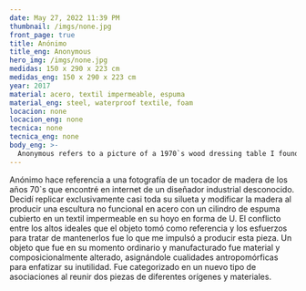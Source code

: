 ```yaml
---
date: May 27, 2022 11:39 PM
thumbnail: /imgs/none.jpg
front_page: true
title: Anónimo
title_eng: Anonymous
hero_img: /imgs/none.jpg
medidas: 150 x 290 x 223 cm
medidas_eng: 150 x 290 x 223 cm
year: 2017
material: acero, textil impermeable, espuma
material_eng: steel, waterproof textile, foam
locacion: none
locacion_eng: none
tecnica: none
tecnica_eng: none
body_eng: >-
  Anonymous refers to a picture of a 1970`s wood dressing table I found on the Internet from an unknown industrial designer. I decided to exclusively replicate most of its silhouette and modify the wood by producing a non-functional sculpture in steel with a foam cylinder covered in a waterproof textile inserted on its u-form hole.  The conflict between the high ideals the object regards and the efforts of trying to sustain that was what triggered me to produce this piece.  An object that was once ordinary and manufactured was materially and compositionally altered and assigned anthropomorphic qualities to emphasize its uselessness. It was categorized into a whole new field of associations as two pieces from different materials and origins came together.
---
```


Anónimo hace referencia a una fotografía de un tocador de madera de los años 70`s que encontré en internet de un diseñador industrial desconocido. Decidí replicar exclusivamente casi toda su silueta y modificar la madera al producir una escultura no funcional en acero con un cilindro de espuma cubierto en un textil impermeable en su hoyo en forma de U. El conflicto entre los altos ideales que el objeto tomó como referencia y los esfuerzos para tratar de mantenerlos fue lo que me impulsó a producir esta pieza. Un objeto que fue en su momento ordinario y manufacturado fue material y composicionalmente alterado, asignándole cualidades antropomórficas para enfatizar su inutilidad. Fue categorizado en un nuevo tipo de asociaciones al reunir dos piezas de diferentes orígenes y materiales.
